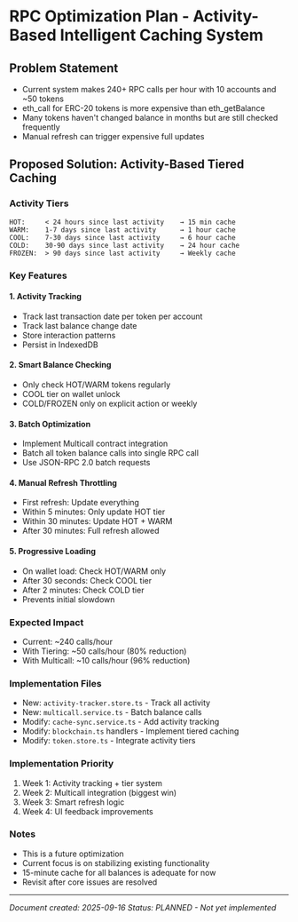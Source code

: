 # RPC Optimization Plan - Activity-Based Intelligent Caching System

## Problem Statement
- Current system makes 240+ RPC calls per hour with 10 accounts and ~50 tokens
- eth_call for ERC-20 tokens is more expensive than eth_getBalance
- Many tokens haven't changed balance in months but are still checked frequently
- Manual refresh can trigger expensive full updates

## Proposed Solution: Activity-Based Tiered Caching

### Activity Tiers
```
HOT:     < 24 hours since last activity    → 15 min cache
WARM:    1-7 days since last activity      → 1 hour cache
COOL:    7-30 days since last activity     → 6 hour cache
COLD:    30-90 days since last activity    → 24 hour cache
FROZEN:  > 90 days since last activity     → Weekly cache
```

### Key Features

#### 1. Activity Tracking
- Track last transaction date per token per account
- Track last balance change date
- Store interaction patterns
- Persist in IndexedDB

#### 2. Smart Balance Checking
- Only check HOT/WARM tokens regularly
- COOL tier on wallet unlock
- COLD/FROZEN only on explicit action or weekly

#### 3. Batch Optimization
- Implement Multicall contract integration
- Batch all token balance calls into single RPC call
- Use JSON-RPC 2.0 batch requests

#### 4. Manual Refresh Throttling
- First refresh: Update everything
- Within 5 minutes: Only update HOT tier
- Within 30 minutes: Update HOT + WARM
- After 30 minutes: Full refresh allowed

#### 5. Progressive Loading
- On wallet load: Check HOT/WARM only
- After 30 seconds: Check COOL tier
- After 2 minutes: Check COLD tier
- Prevents initial slowdown

### Expected Impact
- Current: ~240 calls/hour
- With Tiering: ~50 calls/hour (80% reduction)
- With Multicall: ~10 calls/hour (96% reduction)

### Implementation Files
- New: `activity-tracker.store.ts` - Track all activity
- New: `multicall.service.ts` - Batch balance calls
- Modify: `cache-sync.service.ts` - Add activity tracking
- Modify: `blockchain.ts` handlers - Implement tiered caching
- Modify: `token.store.ts` - Integrate activity tiers

### Implementation Priority
1. Week 1: Activity tracking + tier system
2. Week 2: Multicall integration (biggest win)
3. Week 3: Smart refresh logic
4. Week 4: UI feedback improvements

### Notes
- This is a future optimization
- Current focus is on stabilizing existing functionality
- 15-minute cache for all balances is adequate for now
- Revisit after core issues are resolved

---
*Document created: 2025-09-16*
*Status: PLANNED - Not yet implemented*